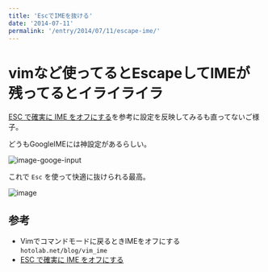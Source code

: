 ```yaml
---
title: 'EscでIMEを抜ける'
date: '2014-07-11'
permalink: '/entry/2014/07/11/escape-ime/'
---
```


# vimなど使ってるとEscapeしてIMEが残ってるとイライライラ

[ESC で確実に IME をオフにする](http://nobeans.hatenablog.com/entry/20090211/1234326782)を参考に設定を反映してみるも直ってないご様子。

どうもGoogleIMEには神設定があるらしい。

![image-googe-input](https://i.gyazo.com/64daf9848e558c14efc0df858aef8388.png)

これで `Esc` を使って快適に抜けられる最高。

![image](https://i.gyazo.com/2708f90efe1cebb5d4f5aad5195b1ce8.gif)

## 参考

- Vimでコマンドモードに戻るときIMEをオフにする `hotolab.net/blog/vim_ime`
- [ESC で確実に IME をオフにする](http://nobeans.hatenablog.com/entry/20090211/1234326782)
